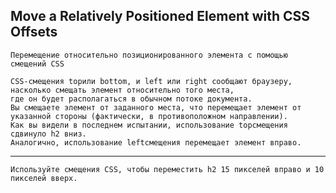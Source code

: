 ## Move a Relatively Positioned Element with CSS Offsets ##

`Перемещение относительно позиционированного элемента с помощью смещений CSS`

    CSS-смещения topили bottom, и left или right сообщают браузеру, насколько смещать элемент относительно того места, 
    где он будет располагаться в обычном потоке документа. 
    Вы смещаете элемент от заданного места, что перемещает элемент от указанной стороны (фактически, в противоположном направлении). 
    Как вы видели в последнем испытании, использование topсмещения сдвинуло h2 вниз. 
    Аналогично, использование leftсмещения перемещает элемент вправо.

<HR>

    Используйте смещения CSS, чтобы переместить h2 15 пикселей вправо и 10 пикселей вверх.





